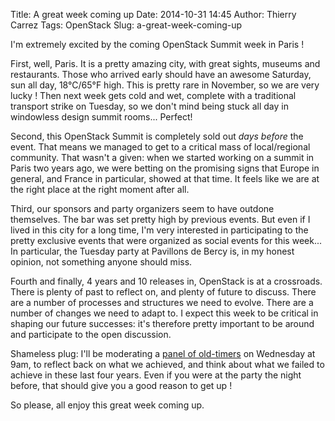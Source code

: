 Title: A great week coming up
Date: 2014-10-31 14:45
Author: Thierry Carrez
Tags: OpenStack
Slug: a-great-week-coming-up

I'm extremely excited by the coming OpenStack Summit week in Paris !

First, well, Paris. It is a pretty amazing city, with great sights, museums and
restaurants. Those who arrived early should have an awesome Saturday, sun all
day, 18°C/65°F high. This is pretty rare in November, so we are very lucky !
Then next week gets cold and wet, complete with a traditional transport
strike on Tuesday, so we don't mind being stuck all day in windowless design
summit rooms... Perfect!

Second, this OpenStack Summit is completely sold out _days before_ the event.
That means we managed to get to a critical mass of local/regional community.
That wasn't a given: when we started working on a summit in Paris two years
ago, we were betting on the promising signs that Europe in general, and France
in particular, showed at that time. It feels like we are at the right place
at the right moment after all.

Third, our sponsors and party organizers seem to have outdone themselves. The
bar was set pretty high by previous events. But even if I lived in this city
for a long time, I'm very interested in participating to the pretty exclusive
events that were organized as social events for this week... In particular,
the Tuesday party at Pavillons de Bercy is, in my honest opinion, not something
anyone should miss.

Fourth and finally, 4 years and 10 releases in, OpenStack is at a crossroads.
There is plenty of past to reflect on, and plenty of future to discuss. There
are a number of processes and structures we need to evolve. There are a number
of changes we need to adapt to. I expect this week to be critical in shaping
our future successes: it's therefore pretty important to be around and
participate to the open discussion.

Shameless plug: I'll be moderating a
[panel of old-timers](http://sched.co/1qeOE80) on Wednesday at 9am, to reflect
back on what we achieved, and think about what we failed to achieve in these
last four years. Even if you were at the party the night before, that should
give you a good reason to get up !

So please, all enjoy this great week coming up.
